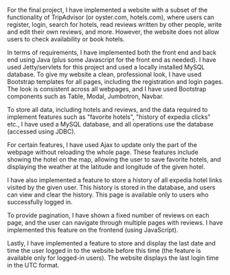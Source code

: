 For the final project, I have implemented a website with a subset of the functionality of TripAdvisor (or oyster.com, hotels.com), where users can register, login, search for hotels, read reviews written by other people, write and edit their own reviews, and more. However, the website does not allow users to check availability or book hotels.

In terms of requirements, I have implemented both the front end and back end using Java (plus some Javascript for the front end as needed). I have used Jetty/servlets for this project and used a locally installed MySQL database. To give my website a clean, professional look, I have used Bootstrap templates for all pages, including the registration and login pages. The look is consistent across all webpages, and I have used Bootstrap components such as Table, Modal, Jumbotron, Navbar.

To store all data, including hotels and reviews, and the data required to implement features such as "favorite hotels", "history of expedia clicks" etc., I have used a MySQL database, and all operations use the database (accessed using JDBC).

For certain features, I have used Ajax to update only the part of the webpage without reloading the whole page. These features include showing the hotel on the map, allowing the user to save favorite hotels, and displaying the weather at the latitude and longitude of the given hotel.

I have also implemented a feature to store a history of all expedia hotel links visited by the given user. This history is stored in the database, and users can view and clear the history. This page is available only to users who successfully logged in.

To provide pagination, I have shown a fixed number of reviews on each page, and the user can navigate through multiple pages with reviews. I have implemented this feature on the frontend (using JavaScript).

Lastly, I have implemented a feature to store and display the last date and time the user logged in to the website before this time (the feature is available only for logged-in users). The website displays the last login time in the UTC format.
